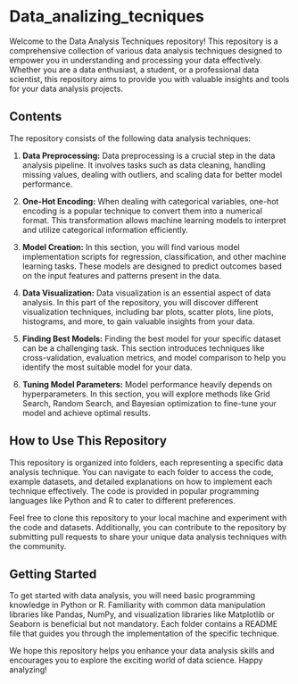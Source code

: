 # Data_analizing_tecniques

Welcome to the Data Analysis Techniques repository! This repository is a comprehensive collection of various data analysis techniques designed to empower you in understanding and processing your data effectively. Whether you are a data enthusiast, a student, or a professional data scientist, this repository aims to provide you with valuable insights and tools for your data analysis projects.

## Contents

The repository consists of the following data analysis techniques:

1. **Data Preprocessing:**
   Data preprocessing is a crucial step in the data analysis pipeline. It involves tasks such as data cleaning, handling missing values, dealing with outliers, and scaling data for better model performance.

2. **One-Hot Encoding:**
   When dealing with categorical variables, one-hot encoding is a popular technique to convert them into a numerical format. This transformation allows machine learning models to interpret and utilize categorical information efficiently.

3. **Model Creation:**
   In this section, you will find various model implementation scripts for regression, classification, and other machine learning tasks. These models are designed to predict outcomes based on the input features and patterns present in the data.

4. **Data Visualization:**
   Data visualization is an essential aspect of data analysis. In this part of the repository, you will discover different visualization techniques, including bar plots, scatter plots, line plots, histograms, and more, to gain valuable insights from your data.

5. **Finding Best Models:**
   Finding the best model for your specific dataset can be a challenging task. This section introduces techniques like cross-validation, evaluation metrics, and model comparison to help you identify the most suitable model for your data.

6. **Tuning Model Parameters:**
   Model performance heavily depends on hyperparameters. In this section, you will explore methods like Grid Search, Random Search, and Bayesian optimization to fine-tune your model and achieve optimal results.

## How to Use This Repository

This repository is organized into folders, each representing a specific data analysis technique. You can navigate to each folder to access the code, example datasets, and detailed explanations on how to implement each technique effectively. The code is provided in popular programming languages like Python and R to cater to different preferences.

Feel free to clone this repository to your local machine and experiment with the code and datasets. Additionally, you can contribute to the repository by submitting pull requests to share your unique data analysis techniques with the community.

## Getting Started

To get started with data analysis, you will need basic programming knowledge in Python or R. Familiarity with common data manipulation libraries like Pandas, NumPy, and visualization libraries like Matplotlib or Seaborn is beneficial but not mandatory. Each folder contains a README file that guides you through the implementation of the specific technique.

We hope this repository helps you enhance your data analysis skills and encourages you to explore the exciting world of data science. Happy analyzing!
